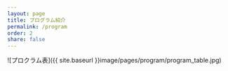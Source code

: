 ```yaml
---
layout: page
title: プログラム紹介
permalink: /program
order: 2
share: false
---
```


![プロクラム表]({{ site.baseurl }}image/pages/program/program_table.jpg)